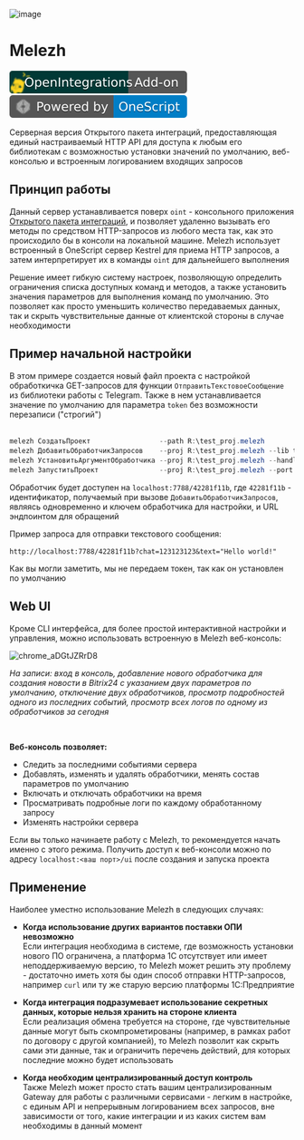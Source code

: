 ![image](https://github.com/user-attachments/assets/ba5833ae-cc82-4c09-b67f-da35291ea49d)



# Melezh

[![OpenIntegrations](media/addon.svg)](https://github.com/Bayselonarrend/OpenIntegrations)
[![OneScript](media/oscript.svg)](https://github.com/EvilBeaver/OneScript)


Серверная версия Открытого пакета интеграций, предоставляющая единый настраиваемый HTTP API для доступа к любым его библиотекам с возможностью установки значений по умолчанию, веб-консолью и встроенным логированием входящих запросов

## Принцип работы

Данный сервер устанавливается поверх `oint` - консольного приложения [Открытого пакета интеграций](https://github.com/Bayselonarrend/OpenIntegrations), и позволяет удаленно вызывать его методы по средством HTTP-запросов из любого места так, как это происходило бы в консоли на локальной машине. Melezh использует встроенный в OneScript сервер Kestrel для приема HTTP запросов, а затем интерпретирует их в команды `oint` для дальнейшего выполнения

Решение имеет гибкую систему настроек, позволяющую определить ограничения списка доступных команд и методов, а также установить значения параметров для выполнения команд по умолчанию. Это позволяет как просто уменьшить количество передаваемых данных, так и скрыть чувствительные данные от клиентской стороны в случае необходимости


## Пример начальной настройки

В этом примере создается новый файл проекта с настройкой обработкичка GET-запросов для функции `ОтправитьТекстовоеСообщение` из библиотеки работы с Telegram. Также в нем устанавливается значение по умолчанию для параметра `token` без возможности перезаписи ("строгий")

```powershell

melezh СоздатьПроект                 --path R:\test_proj.melezh
melezh ДобавитьОбработчикЗапросов    --proj R:\test_proj.melezh --lib telegram --func ОтправитьТекстовоеСообщение --method GET
melezh УстановитьАргументОбработчика --proj R:\test_proj.melezh --handler 42281f11b --arg token --value "***" --strict true
melezh ЗапуститьПроект               --proj R:\test_proj.melezh --port 7788

```

Обработчик будет доступен на `localhost:7788/42281f11b`, где `42281f11b` - идентификатор, получаемый при вызове `ДобавитьОбработчикЗапросов`, являясь одновременно и ключем обработчика для настройки, и URL эндпоинтом для обращений

Пример запроса для отправки текстового сообщения:

```url
http://localhost:7788/42281f11b?chat=123123123&text="Hello world!"
```

Как вы могли заметить, мы не передаем токен, так как он установлен по умолчанию

## Web UI

Кроме CLI интерфейса, для более простой интерактивной настройки и управления, можно использовать встроенную в Melezh веб-консоль:

![chrome_aDGtJZRrD8](https://github.com/user-attachments/assets/25762182-19b5-446c-8135-e87339cd7b02)

*На записи: вход в консоль, добавление нового обработчика для создания новости в Bitrix24 с указанием двух параметров по умолчанию, отключение двух обработчиков, просмотр подробностей одного из последних событий, просмотр всех логов по одному из обработчиков за сегодня*

<br>

**Веб-консоль позволяет:**
- Следить за последними событиями сервера
- Добавлять, изменять и удалять обработчики, менять состав параметров по умолчанию
- Включать и отключать обработчики на время
- Просматривать подробные логи по каждому обработанному запросу
- Изменять настройки сервера

Если вы только начинаете работу с Melezh, то рекомендуется начать именно с этого режима. Получить доступ к веб-консоли можно по адресу `localhost:<ваш порт>/ui` после создания и запуска проекта


## Применение

Наиболее уместно использование Melezh в следующих случаях:

+ **Когда использование других вариантов поставки ОПИ невозможно** <br>
  Если интеграция необходима в системе, где возможность установки нового ПО ограничена, а платформа 1С отсутствует или имеет неподдерживаемую версию, то Melezh может решить эту проблему - достаточно иметь хотя бы один способ отправки HTTP-запросов, например `curl` или ту же старую версию платформы 1С:Предприятие

+ **Когда интеграция подразумевает использование секретных данных, которые нельзя хранить на стороне клиента** <br>
  Если реализация обмена требуется на стороне, где чувствительные данные могут быть скомпрометированы (например, в рамках работ по договору с другой компанией), то Melezh позволит как скрыть сами эти данные, так и ограничить перечень действий, для которых последние можно будет использовать

+ **Когда необходим централизированный доступ контроль** <br>
  Также Melezh может просто стать вашим централизированным Gateway для работы с различными сервисами - легким в настройке, с единым API и непрерывным логированием всех запросов, вне зависимости от того, какие интеграции и из каких систем вам необходимы в данный момент
